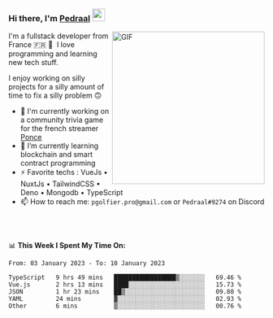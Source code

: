 ### Hi there, I'm <a href="https://pedraal.dev" target="_blank">Pedraal</a> <img src="https://media.giphy.com/media/hvRJCLFzcasrR4ia7z/giphy.gif" width="25px">
<img align="right" alt="GIF" src="https://pedraal.dev/avatar.png" width="300" height="300" />

I'm a fullstack developer from France 🇫🇷 🥖 &nbsp;I love programming and learning new
tech stuff.

I enjoy working on silly projects for a silly amount of time to fix a silly problem 🙃

- 🔭  I'm currently working on a community trivia game for the french streamer <a href="https://twitch.tv/ponce" target="_blank">Ponce</a>
- 🌱 I’m currently learning blockchain and smart contract programming
- ⚡ Favorite techs : VueJs &bull; NuxtJs &bull; TailwindCSS &bull; Deno &bull; Mongodb &bull; TypeScript
- 📫 How to reach me: `pgolfier.pro@gmail.com` or `Pedraal#9274` on Discord

<br>
<br>

📊 **This Week I Spent My Time On:**
<!--START_SECTION:waka-->

```text
From: 03 January 2023 - To: 10 January 2023

TypeScript   9 hrs 49 mins   █████████████████▒░░░░░░░   69.46 %
Vue.js       2 hrs 13 mins   ████░░░░░░░░░░░░░░░░░░░░░   15.73 %
JSON         1 hr 23 mins    ██▒░░░░░░░░░░░░░░░░░░░░░░   09.80 %
YAML         24 mins         ▓░░░░░░░░░░░░░░░░░░░░░░░░   02.93 %
Other        6 mins          ▒░░░░░░░░░░░░░░░░░░░░░░░░   00.76 %
```

<!--END_SECTION:waka-->
